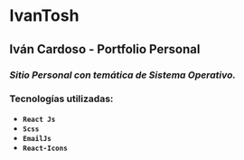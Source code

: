 # IvanTosh

## Iván Cardoso - Portfolio Personal

### *Sitio Personal con temática de Sistema Operativo.* 

### Tecnologías utilizadas:
 - **`React Js`**
 - **`Scss`**
 - **`EmailJs`**
 - **`React-Icons`**  